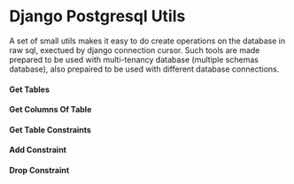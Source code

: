 # Django Postgresql Utils

A set of small utils makes it easy to do create operations on the database in raw sql, exectued by django connection cursor.
Such tools are made prepared to be used with multi-tenancy database (multiple schemas database), also prepaired to be
used with different database connections.


#### Get Tables




#### Get Columns Of Table



#### Get Table Constraints


#### Add Constraint



#### Drop Constraint
